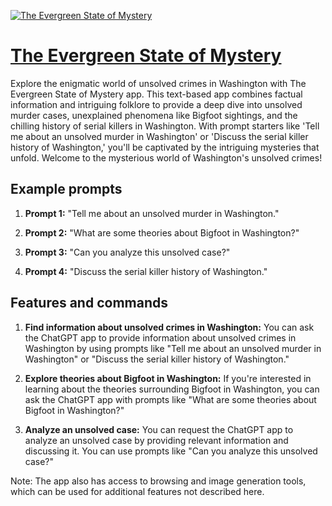 [![The Evergreen State of Mystery](https://files.oaiusercontent.com/file-ViJJsIhJ4THmb0pknrSPSXrt?se=2123-10-18T18%3A55%3A55Z&sp=r&sv=2021-08-06&sr=b&rscc=max-age%3D31536000%2C%20immutable&rscd=attachment%3B%20filename%3D96148200-dc3b-4f63-a77e-d20b14996fa3.png&sig=ShHF522pym5QDKqqPrJixCJ1UiSMenuaKhlOmeK4nBk%3D)](https://chat.openai.com/g/g-AoK5So9Li-the-evergreen-state-of-mystery)

# [The Evergreen State of Mystery](https://chat.openai.com/g/g-AoK5So9Li-the-evergreen-state-of-mystery)

Explore the enigmatic world of unsolved crimes in Washington with The Evergreen State of Mystery app. This text-based app combines factual information and intriguing folklore to provide a deep dive into unsolved murder cases, unexplained phenomena like Bigfoot sightings, and the chilling history of serial killers in Washington. With prompt starters like 'Tell me about an unsolved murder in Washington' or 'Discuss the serial killer history of Washington,' you'll be captivated by the intriguing mysteries that unfold. Welcome to the mysterious world of Washington's unsolved crimes!

## Example prompts

1. **Prompt 1:** "Tell me about an unsolved murder in Washington."

2. **Prompt 2:** "What are some theories about Bigfoot in Washington?"

3. **Prompt 3:** "Can you analyze this unsolved case?"

4. **Prompt 4:** "Discuss the serial killer history of Washington."

## Features and commands

1. **Find information about unsolved crimes in Washington:** You can ask the ChatGPT app to provide information about unsolved crimes in Washington by using prompts like "Tell me about an unsolved murder in Washington" or "Discuss the serial killer history of Washington."

2. **Explore theories about Bigfoot in Washington:** If you're interested in learning about the theories surrounding Bigfoot in Washington, you can ask the ChatGPT app with prompts like "What are some theories about Bigfoot in Washington?"

3. **Analyze an unsolved case:** You can request the ChatGPT app to analyze an unsolved case by providing relevant information and discussing it. You can use prompts like "Can you analyze this unsolved case?"

Note: The app also has access to browsing and image generation tools, which can be used for additional features not described here.